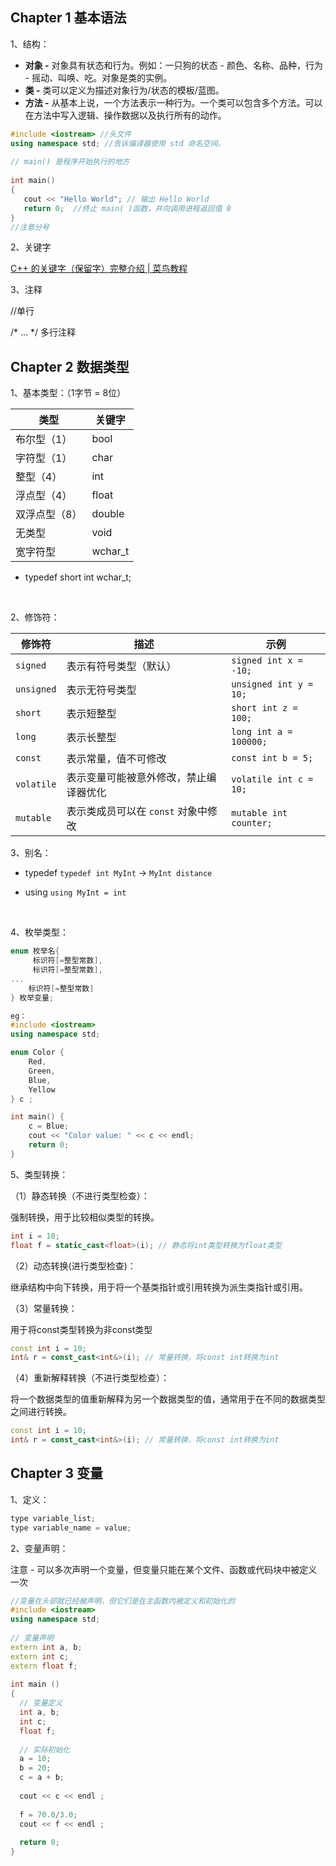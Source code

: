 ## Chapter 1 基本语法

1、结构：

- **对象 -** 对象具有状态和行为。例如：一只狗的状态 - 颜色、名称、品种，行为 - 摇动、叫唤、吃。对象是类的实例。
- **类 -** 类可以定义为描述对象行为/状态的模板/蓝图。
- **方法 -** 从基本上说，一个方法表示一种行为。一个类可以包含多个方法。可以在方法中写入逻辑、操作数据以及执行所有的动作。

```c++
#include <iostream> //头文件
using namespace std; //告诉编译器使用 std 命名空间。
 
// main() 是程序开始执行的地方
 
int main()
{
   cout << "Hello World"; // 输出 Hello World
   return 0;  //终止 main( )函数，并向调用进程返回值 0
}
//注意分号
```

2、关键字

[C++ 的关键字（保留字）完整介绍 | 菜鸟教程](https://www.runoob.com/w3cnote/cpp-keyword-intro.html)

3、注释

//单行 

/* ... */ 多行注释



## Chapter 2 数据类型

1、基本类型：（1字节 = 8位）

| 类型          | 关键字  |
| ------------- | ------- |
| 布尔型（1）   | bool    |
| 字符型（1）   | char    |
| 整型（4）     | int     |
| 浮点型（4）   | float   |
| 双浮点型（8） | double  |
| 无类型        | void    |
| 宽字符型      | wchar_t |

* typedef short int wchar_t;

  ​

2、修饰符：

| 修饰符     | 描述                                   | 示例                   |
| ---------- | -------------------------------------- | ---------------------- |
| `signed`   | 表示有符号类型（默认）                 | `signed int x = -10;`  |
| `unsigned` | 表示无符号类型                         | `unsigned int y = 10;` |
| `short`    | 表示短整型                             | `short int z = 100;`   |
| `long`     | 表示长整型                             | `long int a = 100000;` |
| `const`    | 表示常量，值不可修改                   | `const int b = 5;`     |
| `volatile` | 表示变量可能被意外修改，禁止编译器优化 | `volatile int c = 10;` |
| `mutable`  | 表示类成员可以在 `const` 对象中修改    | `mutable int counter;` |



3、别名：

* typedef  `typedef int MyInt` -> `MyInt distance`

* using `using MyInt = int`

  ​

4、枚举类型：

```    c++
enum 枚举名{ 
     标识符[=整型常数], 
     标识符[=整型常数], 
... 
    标识符[=整型常数]
} 枚举变量;

eg：
#include <iostream>
using namespace std;

enum Color {
    Red,
    Green,
    Blue,
    Yellow
} c ;

int main() {
    c = Blue;
    cout << "Color value: " << c << endl;
    return 0;
}
```



5、类型转换：

（1）静态转换（不进行类型检查）：

强制转换，用于比较相似类型的转换。

```c++
int i = 10;
float f = static_cast<float>(i); // 静态将int类型转换为float类型
```

（2）动态转换(进行类型检查)：

继承结构中向下转换，用于将一个基类指针或引用转换为派生类指针或引用。



（3）常量转换：

用于将const类型转换为非const类型

```c++
const int i = 10;
int& r = const_cast<int&>(i); // 常量转换，将const int转换为int
```

（4）重新解释转换（不进行类型检查）：

将一个数据类型的值重新解释为另一个数据类型的值，通常用于在不同的数据类型之间进行转换。

```c++
const int i = 10;
int& r = const_cast<int&>(i); // 常量转换，将const int转换为int
```



## Chapter 3 变量

1、定义：

```c++
type variable_list;
type variable_name = value;
```

2、变量声明：

注意 - 可以多次声明一个变量，但变量只能在某个文件、函数或代码块中被定义一次

```c++
//变量在头部就已经被声明，但它们是在主函数内被定义和初始化的
#include <iostream>
using namespace std;
 
// 变量声明
extern int a, b;
extern int c;
extern float f;
  
int main ()
{
  // 变量定义
  int a, b;
  int c;
  float f;
 
  // 实际初始化
  a = 10;
  b = 20;
  c = a + b;
 
  cout << c << endl ;
 
  f = 70.0/3.0;
  cout << f << endl ;
 
  return 0;
}
```













































































